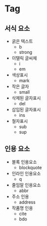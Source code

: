 # Tag

## 서식 요소
- 굵은 텍스트 
    - b
    - strong
- 이탤릭 글씨체
    - i
    - em
- 색상표시
    - mark
- 작은 글자
    - small
- 삭제된 글자표시
    - del
- 삽입된 글자표시
    - ins
- 철자표시
    - sub
    - sup

## 인용 요소
- 블록 인용요소
    - blockquote
- 인라인 인용요소
    - q
- 줄임말 인용요소
    - abbr
- 주소 인용
    - address
- 작품명 인용
    - cite
    - bdo